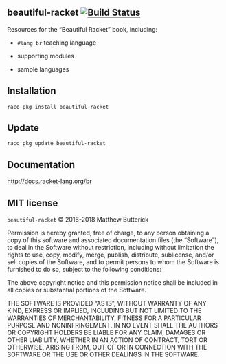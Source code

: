 beautiful-racket [![Build Status](https://travis-ci.org/mbutterick/beautiful-racket.svg?branch=master)](https://travis-ci.org/mbutterick/beautiful-racket)
-

Resources for the “Beautiful Racket” book, including:

* `#lang br` teaching language
 
* supporting modules

* sample languages


Installation
-

`raco pkg install beautiful-racket`


Update
-

`raco pkg update beautiful-racket`

Documentation
-
http://docs.racket-lang.org/br


MIT license
-
`beautiful-racket` © 2016-2018 Matthew Butterick

Permission is hereby granted, free of charge, to any person obtaining a copy of this software and associated documentation files (the “Software”), to deal in the Software without restriction, including without limitation the rights to use, copy, modify, merge, publish, distribute, sublicense, and/or sell copies of the Software, and to permit persons to whom the Software is furnished to do so, subject to the following conditions:

The above copyright notice and this permission notice shall be included in all copies or substantial portions of the Software.

THE SOFTWARE IS PROVIDED “AS IS”, WITHOUT WARRANTY OF ANY KIND, EXPRESS OR IMPLIED, INCLUDING BUT NOT LIMITED TO THE WARRANTIES OF MERCHANTABILITY, FITNESS FOR A PARTICULAR PURPOSE AND NONINFRINGEMENT. IN NO EVENT SHALL THE AUTHORS OR COPYRIGHT HOLDERS BE LIABLE FOR ANY CLAIM, DAMAGES OR OTHER LIABILITY, WHETHER IN AN ACTION OF CONTRACT, TORT OR OTHERWISE, ARISING FROM, OUT OF OR IN CONNECTION WITH THE SOFTWARE OR THE USE OR OTHER DEALINGS IN THE SOFTWARE.
